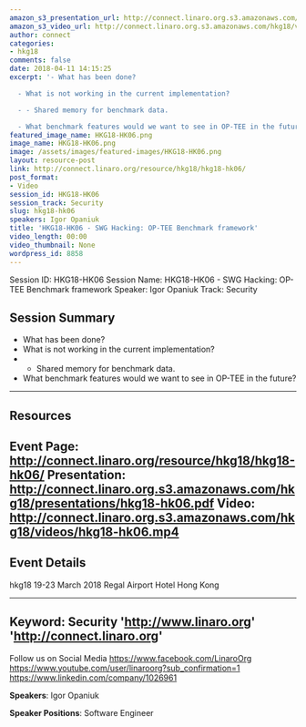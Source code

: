 ```yaml
---
amazon_s3_presentation_url: http://connect.linaro.org.s3.amazonaws.com/hkg18/presentations/hkg18-hk06.pdf
amazon_s3_video_url: http://connect.linaro.org.s3.amazonaws.com/hkg18/videos/hkg18-hk06.mp4
author: connect
categories:
- hkg18
comments: false
date: 2018-04-11 14:15:25
excerpt: '- What has been done?

  - What is not working in the current implementation?

  - - Shared memory for benchmark data.

  - What benchmark features would we want to see in OP-TEE in the future?'
featured_image_name: HKG18-HK06.png
image_name: HKG18-HK06.png
image: /assets/images/featured-images/HKG18-HK06.png
layout: resource-post
link: http://connect.linaro.org/resource/hkg18/hkg18-hk06/
post_format:
- Video
session_id: HKG18-HK06
session_track: Security
slug: hkg18-hk06
speakers: Igor Opaniuk
title: 'HKG18-HK06 - SWG Hacking: OP-TEE Benchmark framework'
video_length: 00:00
video_thumbnail: None
wordpress_id: 8858
---
```


Session ID: HKG18-HK06
Session Name: HKG18-HK06 - SWG Hacking: OP-TEE Benchmark framework
Speaker: Igor Opaniuk
Track: Security


## Session Summary
- What has been done?
- What is not working in the current implementation?
- - Shared memory for benchmark data.
- What benchmark features would we want to see in OP-TEE in the future?

---------------------------------------------------
## Resources
Event Page: http://connect.linaro.org/resource/hkg18/hkg18-hk06/
Presentation: http://connect.linaro.org.s3.amazonaws.com/hkg18/presentations/hkg18-hk06.pdf
Video: http://connect.linaro.org.s3.amazonaws.com/hkg18/videos/hkg18-hk06.mp4
 ---------------------------------------------------
## Event Details
hkg18
19-23 March 2018
Regal Airport Hotel Hong Kong

---------------------------------------------------
Keyword: Security
'http://www.linaro.org'
'http://connect.linaro.org'
---------------------------------------------------
Follow us on Social Media
https://www.facebook.com/LinaroOrg
https://www.youtube.com/user/linaroorg?sub_confirmation=1
https://www.linkedin.com/company/1026961

**Speakers**: Igor Opaniuk

**Speaker Positions**: Software Engineer
